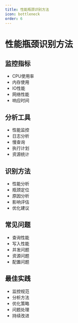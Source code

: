 ```yaml
---
title: 性能瓶颈识别方法
icon: bottleneck
order: 6
---
```


# 性能瓶颈识别方法

## 监控指标
- CPU使用率
- 内存使用
- IO性能
- 网络性能
- 响应时间

## 分析工具
- 性能监控
- 日志分析
- 慢查询
- 执行计划
- 资源统计

## 识别方法
- 性能分析
- 瓶颈定位
- 原因分析
- 影响评估
- 优化建议

## 常见问题
- 查询性能
- 写入性能
- 并发问题
- 资源问题
- 配置问题

## 最佳实践
- 监控规范
- 分析方法
- 优化策略
- 问题处理
- 持续改进
